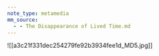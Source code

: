 ```yaml
---
note_type: metamedia
mm_source:
  - - The Disappearance of Lived Time.md
---
```


![[a3c21f331dec254279fe92b3934fee1d_MD5.jpg]]



